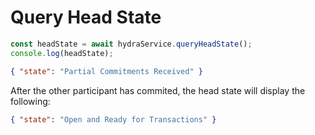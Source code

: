 # Query Head State

```ts
const headState = await hydraService.queryHeadState();
console.log(headState);
```

```json
{ "state": "Partial Commitments Received" }
```

After the other participant has commited, the head state will display the following:

```json
{ "state": "Open and Ready for Transactions" }
```
